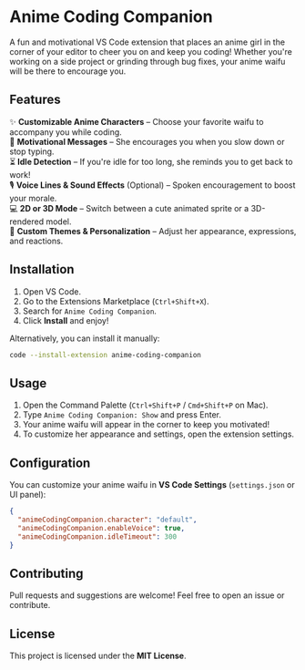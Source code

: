 # Anime Coding Companion

A fun and motivational VS Code extension that places an anime girl in the corner of your editor to cheer you on and keep you coding! Whether you're working on a side project or grinding through bug fixes, your anime waifu will be there to encourage you.

## Features

✨ **Customizable Anime Characters** – Choose your favorite waifu to accompany you while coding.  
💬 **Motivational Messages** – She encourages you when you slow down or stop typing.  
⏳ **Idle Detection** – If you're idle for too long, she reminds you to get back to work!  
🎙 **Voice Lines & Sound Effects** (Optional) – Spoken encouragement to boost your morale.  
💻 **2D or 3D Mode** – Switch between a cute animated sprite or a 3D-rendered model.  
🎨 **Custom Themes & Personalization** – Adjust her appearance, expressions, and reactions.  

## Installation

1. Open VS Code.
2. Go to the Extensions Marketplace (`Ctrl+Shift+X`).
3. Search for `Anime Coding Companion`.
4. Click **Install** and enjoy!

Alternatively, you can install it manually:
```sh
code --install-extension anime-coding-companion
```

## Usage

1. Open the Command Palette (`Ctrl+Shift+P` / `Cmd+Shift+P` on Mac).
2. Type `Anime Coding Companion: Show` and press Enter.
3. Your anime waifu will appear in the corner to keep you motivated!  
4. To customize her appearance and settings, open the extension settings.

## Configuration

You can customize your anime waifu in **VS Code Settings** (`settings.json` or UI panel):

```json
{
  "animeCodingCompanion.character": "default",
  "animeCodingCompanion.enableVoice": true,
  "animeCodingCompanion.idleTimeout": 300  
}
```

## Contributing

Pull requests and suggestions are welcome! Feel free to open an issue or contribute.

## License

This project is licensed under the **MIT License**.

